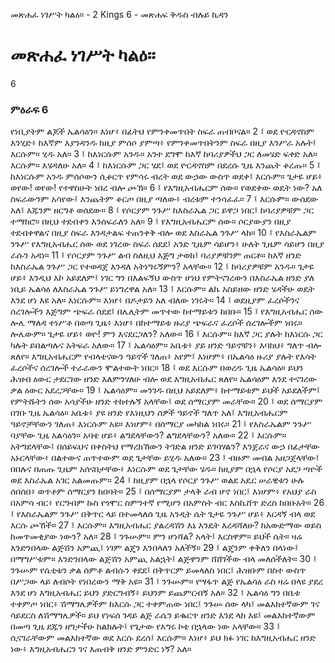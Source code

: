 ﻿
 መጽሐፈ ነገሥት ካልዕ። - 2 Kings 6 - መጽሐፍ ቅዱስ ብሉይ ኪዳን
# መጽሐፈ ነገሥት ካልዕ።
6
### ምዕራፍ 6
የነቢያትም ልጆች ኤልሳዕን። እነሆ፥ በፊትህ የምንቀመጥበት ስፍራ ጠብቦናል።
2 ፤ ወደ ዮርዳኖስም እንሂድ፥ ከእኛም እያንዳንዱ ከዚያ ምሰሶ ያምጣ፥ የምንቀመጥበትንም ስፍራ በዚያ እንሥራ አሉት፤ እርሱም። ሂዱ አለ።
3 ፤ ከእነርሱም አንዱ። አንተ ደግሞ ከእኛ ከባሪያዎችህ ጋር ለመሄድ ፍቀድ አለ። እርሱም። እሄዳለሁ አለ።
4 ፤ ከእነርሱም ጋር ሄደ፤ ወደ ዮርዳኖስም በደረሱ ጊዜ እንጨት ቆረጡ።
5 ፤ ከእነርሱም አንዱ ምሰሶውን ሲቆርጥ የምሳሩ ብረት ወደ ውኃው ውስጥ ወደቀ፤ እርሱም። ጌታዬ ሆይ፥ ወየው! ወየው! የተዋስሁት ነበረ ብሎ ጮኽ።
6 ፤ የእግዚአብሔርም ሰው። የወደቀው ወዴት ነው? አለ ስፍራውንም አሳየው፤ እንጨትም ቆርጦ በዚያ ጣለው፥ ብረቱም ተንሳፈፈ።
7 ፤ እርሱም። ውሰደው አለ፤ እጁንም ዘርግቶ ወሰደው።
8 ፤ የሶርያም ንጉሥ ከእስራኤል ጋር ይዋጋ ነበር፤ ከባሪያዎቹም ጋር ተማክሮ። በዚህ ተደብቀን እንሰፍራለን አለ።
9 ፤ የእግዚአብሔርም ሰው። ሶርያውያን በዚያ ተደብቀዋልና በዚያ ስፍራ እንዳታልፍ ተጠንቀቅ ብሎ ወደ እስራኤል ንጉሥ ላከ።
10 ፤ የእስራኤልም ንጉሥ የእግዚአብሔር ሰው ወደ ነገረው ስፍራ ሰደደ፤ አንድ ጊዜም ሳይሆን፥ ሁለት ጊዜም ሳይሆን በዚያ ራሱን አዳነ።
11 ፤ የሶርያም ንጉሥ ልብ ስለዚህ እጅግ ታወከ፤ ባሪያዎቹንም ጠርቶ። ከእኛ ዘንድ ከእስራኤል ንጉሥ ጋር የተወዳጀ እንዳለ አትነግሩኝምን? አላቸው።
12 ፤ ከባሪያዎቹም አንዱ። ጌታዬ ሆይ፥ እንዲህ እኮ አይደለም፤ ነገር ግን በእልፍኝህ ውስጥ ሆነህ የምትናገረውን በእስራኤል ዘንድ ያለ ነቢይ ኤልሳዕ ለእስራኤል ንጉሥ ይነግረዋል አለ።
13 ፤ እርሱም። ልኬ አስይዘው ዘንድ ሄዳችሁ ወዴት እንደ ሆነ እዩ አለ። እነርሱም። እነሆ፥ በዶታይን አለ ብለው ነገሩት።
14 ፤ ወደዚያም ፈረሶችንና ሰረገሎችን እጅግም ጭፍራ ሰደደ፤ በሌሊትም መጥተው ከተማይቱን ከበቡ።
15 ፤ የእግዚአብሔር ሰው ሎሌ ማለዳ ተነሥቶ በወጣ ጊዜ፥ እነሆ፥ በከተማይቱ ዙሪያ ጭፍራና ፈረሶች ሰረገሎችም ነበሩ። ሎሌውም። ጌታዬ ሆይ፥ ወዮ! ምን እናደርጋለን? አለው።
16 ፤ እርሱም። ከእኛ ጋር ያሉት ከእነርሱ ጋር ካሉት ይበልጣሉና አትፍራ አለው።
17 ፤ ኤልሳዕም። አቤቱ፥ ያይ ዘንድ ዓይኖቹን፥ እባክህ፥ ግለጥ ብሎ ጸለየ። እግዚአብሔርም የብላቴናውን ዓይኖች ገለጠ፥ አየም፤ እነሆም፥ በኤልሳዕ ዙሪያ ያሉት የእሳት ፈረሶችና ሰረገሎች ተራራውን ሞልተውት ነበር።
18 ፤ ወደ እርሱም በወረዱ ጊዜ ኤልሳዕ። ይህን ሕዝብ ዕውር ታደርገው ዘንድ እለምንሃለሁ ብሎ ወደ እግዚአብሔር ጸለየ። ኤልሳዕም እንደ ተናገረው ቃል ዕውር አደረጋቸው።
19 ፤ ኤልሳዕም። መንገዱ በዚህ አይደለም፥ ከተማይቱም ይህች አይደለችም፤ የምትሹትን ሰው አሳያችሁ ዘንድ ተከተሉኝ አላቸው፤ ወደ ሰማርያም መራቸው።
20 ፤ ወደ ሰማርያም በገቡ ጊዜ ኤልሳዕ። አቤቱ፥ ያዩ ዘንድ የእነዚህን ሰዎች ዓይኖች ግለጥ አለ፤ እግዚአብሔርም ዓይኖቻቸውን ገለጠ፥ እነርሱም አዩ። እነሆም፥ በሰማርያ መካከል ነበሩ።
21 ፤ የእስራኤልም ንጉሥ ባያቸው ጊዜ አልሳዕን። አባቴ ሆይ፥ ልግደላቸውን? ልግደላቸውን? አለው።
22 ፤ እርሱም። አትግደላቸው፤ በሰይፍህና በቀስትህ የማረክኸውን ትገድል ዘንድ ይገባሃልን? እንጀራና ውኃ በፊታቸው አኑርላቸው፥ በልተውና ጠጥተውም ወደ ጌታቸው ይሂዱ አለው።
23 ፤ ብዙም መብል አዘጋጀላቸው፤ በበሉና በጠጡ ጊዜም አሰናበታቸው፥ እነርሱም ወደ ጌታቸው ሄዱ። ከዚያም በኋላ የሶርያ አደጋ ጣዮች ወደ እስራኤል አገር አልመጡም።
24 ፤ ከዚያም በኋላ የሶርያ ንጉሥ ወልደ አዴር ሠራዊቱን ሁሉ ሰበሰበ፥ ወጥቶም ሰማርያን ከበባት።
25 ፤ በሰማርያም ታላቅ ራብ ሆኖ ነበር፤ እነሆም፥ የአህያ ራስ በአምሳ ብር፥ የርግብም ኩስ የጎሞር ስምንተኛ የሚሆን በአምስት ብር እስኪሸጥ ድረስ ከበቡአት።
26 ፤ የእስራኤልም ንጉሥ በቅጥር ላይ በተመላለሰ ጊዜ አንዲት ሴት ጌታዬ ንጉሥ ሆይ፥ እርዳኝ ብላ ወደ እርሱ ጮኸች።
27 ፤ እርሱም። እግዚአብሔር ያልረዳሽን እኔ እንዴት እረዳሻለሁ? ከአውድማው ወይስ ከመጥመቂያው ነውን? አለ።
28 ፤ ንጉሡም። ምን ሆነሻል? አላት፤ እርስዋም። ይህች ሴት። ዛሬ እንድንበላው ልጅሽን አምጪ፤ ነገም ልጄን እንበላለን አለችኝ።
29 ፤ ልጄንም ቀቅለን በላነው፤ በማግሥቱም። እንድንበላው ልጅሽን አምጪ አልኋት፤ ልጅዋንም ሸሸገችው ብላ መለሰችለት።
30 ፤ ንጉሡም የሴቲቱን ቃል ሰምቶ ልብሱን ቀደደ፤ በቅጥርም ይመላለስ ነበር፤ ሕዝቡም በስተ ውስጥ በሥጋው ላይ ለብሶት የነበረውን ማቅ አዩ።
31 ፤ ንጉሡም። የሣፋጥ ልጅ የኤልሳዕ ራስ ዛሬ በላዩ ያደረ እንደ ሆነ እግዚአብሔር ይህን ያድርግብኝ፥ ይህንም ይጨምርብኝ አለ።
32 ፤ ኤልሳዕ ግን በቤቱ ተቀምጦ ነበር፥ ሽማግሌዎችም ከእርሱ ጋር ተቀምጠው ነበር፤ ንጉሡ ሰው ላካ፤ መልእክተኛውም ገና ሳይደርስ ለሽማግሌዎች። ይህ የነፍሰ ገዳይ ልጅ ራሴን ይቈርጥ ዘንድ እንደ ላከ እዩ፤ መልእከተኛውም በመጣ ጊዜ ደጁን ዘግታችሁ ከልክሉት፤ የጌታው የእግሩ ኮቴ በኋላው ነው አላቸው።
33 ፤ ሲናገራቸውም መልእክተኛው ወደ እርሱ ደረሰ፤ እርሱም። እነሆ፥ ይህ ክፉ ነገር ከእግዚአብሔር ዘንድ ነው፥ እግዚአብሔርን ገና እጠብቅ ዘንድ ምንድር ነኝ? አለ። 
